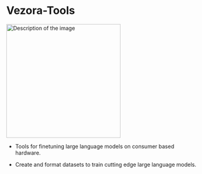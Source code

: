 # Vezora-Tools
<img src="https://i.imgur.com/FYuPeho.jpg" width="300" alt="Description of the image">

* Tools for finetuning large language models on consumer based hardware.

* Create and format datasets to train cutting edge large language models.
